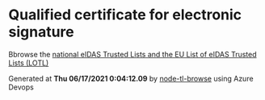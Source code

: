 # Qualified certificate for electronic signature 
 Bbrowse the [national eIDAS Trusted Lists and the EU List of eIDAS Trusted Lists (LOTL)](https://webgate.ec.europa.eu/tl-browser/#/) 
 
 
Generated at **Thu 06/17/2021  0:04:12.09** by [node-tl-browse](https://github.com/ymedlop/node-tl-browser) using Azure Devops 
